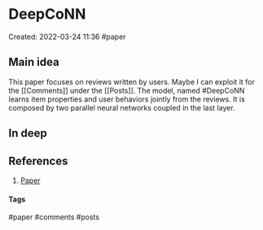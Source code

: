 # DeepCoNN
Created: 2022-03-24 11:36
#paper
## Main idea
This paper focuses on reviews written by users. Maybe I can exploit it for the [[Comments]] under the [[Posts]].
The model, named #DeepCoNN learns item properties and user behaviors jointly from the reviews. It is composed by two parallel neural networks coupled in the last layer.
## In deep
## References
1. [Paper](https://arxiv.org/pdf/1701.04783.pdf)


#### Tags
#paper #comments #posts 